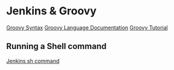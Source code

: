 # Jenkins & Groovy

[Groovy Syntax](http://groovy-lang.org/syntax.html)
[Groovy Language Documentation](https://docs.groovy-lang.org/next/html/documentation/)
[Groovy Tutorial](https://www.tutorialspoint.com/groovy/index.htm)

## Running a Shell command
[Jenkins sh command](https://www.jenkins.io/doc/pipeline/steps/workflow-durable-task-step/#sh-shell-script)


